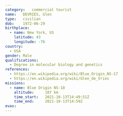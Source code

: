 ```yaml
---
category:	commercial tourist
name:	DEVRIES, Glen
type:	civilian
dob:	1972-06-29
birthplace:
  - name: New York, US
    latitude: 43
    longitude: -76
country:
  - USA
gender:	Male
qualifications:
  - Degree in molecular biology and genetics
references:
  - https://en.wikipedia.org/wiki/Blue_Origin_NS-17
  - https://en.wikipedia.org/wiki/Glen_de_Vries
missions:
  - name: Blue Origin NS-18
    altitude:     107 km
    time_start:   2021-10-13T14:49:51Z
    time_end:     2021-10-13T14:59Z
evas:
---
```


